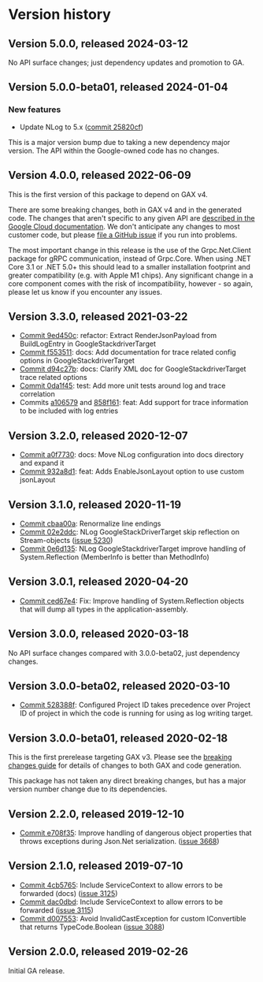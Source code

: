# Version history

## Version 5.0.0, released 2024-03-12

No API surface changes; just dependency updates and promotion to GA.

## Version 5.0.0-beta01, released 2024-01-04

### New features

- Update NLog to 5.x ([commit 25820cf](https://github.com/googleapis/google-cloud-dotnet/commit/25820cf824e01ad1c3ac98a001db7c83d89f0ce2))

This is a major version bump due to taking a new dependency major
version. The API within the Google-owned code has no changes.

## Version 4.0.0, released 2022-06-09

This is the first version of this package to depend on GAX v4.

There are some breaking changes, both in GAX v4 and in the generated
code. The changes that aren't specific to any given API are [described in the Google Cloud
documentation](https://cloud.google.com/dotnet/docs/reference/help/breaking-gax4).
We don't anticipate any changes to most customer code, but please [file a
GitHub issue](https://github.com/googleapis/google-cloud-dotnet/issues/new/choose)
if you run into problems.

The most important change in this release is the use of the Grpc.Net.Client package
for gRPC communication, instead of Grpc.Core. When using .NET Core 3.1 or .NET 5.0+
this should lead to a smaller installation footprint and greater compatibility (e.g.
with Apple M1 chips). Any significant change in a core component comes with the risk
of incompatibility, however - so again, please let us know if you encounter any
issues.


## Version 3.3.0, released 2021-03-22

- [Commit 9ed450c](https://github.com/googleapis/google-cloud-dotnet/commit/9ed450c): refactor: Extract RenderJsonPayload from BuildLogEntry in GoogleStackdriverTarget
- [Commit f553511](https://github.com/googleapis/google-cloud-dotnet/commit/f553511): docs: Add documentation for trace related config options in GoogleStackdriverTarget
- [Commit d94c27b](https://github.com/googleapis/google-cloud-dotnet/commit/d94c27b): docs: Clarify XML doc for GoogleStackdriverTarget trace related options
- [Commit 0da1f45](https://github.com/googleapis/google-cloud-dotnet/commit/0da1f45): test: Add more unit tests around log and trace correlation
- Commits [a106579](https://github.com/googleapis/google-cloud-dotnet/commit/a106579) and [858f161](https://github.com/googleapis/google-cloud-dotnet/commit/858f161): feat: Add support for trace information to be included with log entries

## Version 3.2.0, released 2020-12-07

- [Commit a0f7730](https://github.com/googleapis/google-cloud-dotnet/commit/a0f7730): docs: Move NLog configuration into docs directory and expand it
- [Commit 932a8d1](https://github.com/googleapis/google-cloud-dotnet/commit/932a8d1): feat: Adds EnableJsonLayout option to use custom jsonLayout

## Version 3.1.0, released 2020-11-19

- [Commit cbaa00a](https://github.com/googleapis/google-cloud-dotnet/commit/cbaa00a): Renormalize line endings
- [Commit 02e2ddc](https://github.com/googleapis/google-cloud-dotnet/commit/02e2ddc): NLog GoogleStackDriverTarget skip reflection on Stream-objects ([issue 5230](https://github.com/googleapis/google-cloud-dotnet/issues/5230))
- [Commit 0e6d135](https://github.com/googleapis/google-cloud-dotnet/commit/0e6d135): NLog GoogleStackdriverTarget improve handling of System.Reflection (MemberInfo is better than MethodInfo)

## Version 3.0.1, released 2020-04-20

- [Commit ced67e4](https://github.com/googleapis/google-cloud-dotnet/commit/ced67e4): Fix: Improve handling of System.Reflection objects that will dump all types in the application-assembly.

## Version 3.0.0, released 2020-03-18

No API surface changes compared with 3.0.0-beta02, just dependency
changes.

## Version 3.0.0-beta02, released 2020-03-10

- [Commit 528388f](https://github.com/googleapis/google-cloud-dotnet/commit/528388f): Configured Project ID takes precedence over Project ID of project in which the code is running for using as log writing target.

## Version 3.0.0-beta01, released 2020-02-18

This is the first prerelease targeting GAX v3. Please see the [breaking changes
guide](https://cloud.google.com/dotnet/docs/reference/help/breaking-gax2)
for details of changes to both GAX and code generation.

This package has not taken any direct breaking changes, but has a major version number change due to its dependencies.

## Version 2.2.0, released 2019-12-10

- [Commit e708f35](https://github.com/googleapis/google-cloud-dotnet/commit/e708f35): Improve handling of dangerous object properties that throws exceptions during Json.Net serialization. ([issue 3668](https://github.com/googleapis/google-cloud-dotnet/issues/3668))

## Version 2.1.0, released 2019-07-10

- [Commit 4cb5765](https://github.com/googleapis/google-cloud-dotnet/commit/4cb5765): Include ServiceContext to allow errors to be forwarded (docs) ([issue 3125](https://github.com/googleapis/google-cloud-dotnet/issues/3125))
- [Commit dac0dbd](https://github.com/googleapis/google-cloud-dotnet/commit/dac0dbd): Include ServiceContext to allow errors to be forwarded ([issue 3115](https://github.com/googleapis/google-cloud-dotnet/issues/3115))
- [Commit d007553](https://github.com/googleapis/google-cloud-dotnet/commit/d007553): Avoid InvalidCastException for custom IConvertible that returns TypeCode.Boolean ([issue 3088](https://github.com/googleapis/google-cloud-dotnet/issues/3088))

## Version 2.0.0, released 2019-02-26

Initial GA release.
